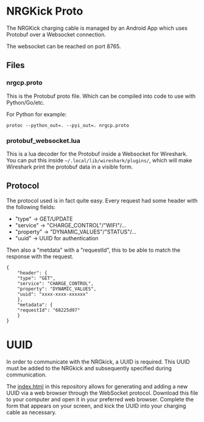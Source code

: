 # NRGKick Proto

The NRGKick charging cable is managed by an Android App which uses Protobuf over a Websocket connection.

The websocket can be reached on port 8765.

## Files
### nrgcp.proto
This is the Protobuf proto file. Which can be compiled into code to use with Python/Go/etc.

For Python for example:
```
protoc --python_out=. --pyi_out=. nrgcp.proto
```

### protobuf_websocket.lua
This is a lua decoder for the Protobuf inside a Websocket for Wireshark.
You can put this inside `~/.local/lib/wireshark/plugins/`, which will make Wireshark print the protobuf data in a visible form.

## Protocol
The protocol used is in fact quite easy.
Every request had some header with the following fields:
- "type" -> GET/UPDATE
- "service" -> "CHARGE_CONTROL"/"WIFI"/...
- "property" -> "DYNAMIC_VALUES"/"STATUS"/...
- "uuid" -> UUID for authentication

Then also a "metdata" with a "requestId", this to be able to match the response with the request.
```
{
    "header": {
    "type": "GET",
    "service": "CHARGE_CONTROL",
    "property": "DYNAMIC_VALUES",
    "uuid": "xxxx-xxxx-xxxxxx"
    },
    "metadata": {
    "requestId": "68225d97"
    }
}
```

# UUID
In order to communicate with the NRGkick, a UUID is required. This UUID must be added to the NRGkick and subsequently specified during communication.

The [index.html](./index.html) in this repository allows for generating and adding a new UUID via a web browser through the WebSocket protocol. Download this file to your computer and open it in your preferred web browser. Complete the form that appears on your screen, and kick the UUID into your charging cable as necessary.
